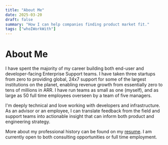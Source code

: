 ```yaml
---
title: "About Me"
date: 2025-03-20
draft: false
summary: "How I can help companies finding product market fit."
tags: ["whoIWorkWith"]
---
```


# About Me

I have spent the majority of my career building both end-user and developer-facing Enterprise Support teams. I have taken three startups from zero to providing global, 24x7 support for some of the largest institutions on the planet, enabling revenue growth from essentially zero to tens of millions in ARR. I have run teams as small as one (myself), and as large as 50 full time employees overseen by a team of five managers.

I'm deeply technical and love working with developers and infrastructure. As an advisor or an employee, I can translate feedback from the field and support teams into actionable insight that can inform both product and engineering strategy.

More about my professional history can be found on my [resume](resume). I am currently open to both consulting opportunities or full time employment.